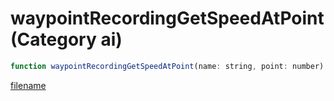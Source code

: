 # waypointRecordingGetSpeedAtPoint (Category ai)

```js
function waypointRecordingGetSpeedAtPoint(name: string, point: number): number
```

[filename](waypointRecordingGetSpeedAtPoint_m.md ':include')